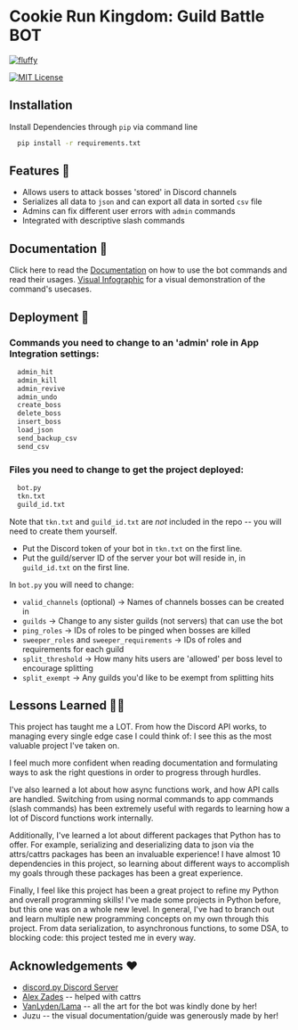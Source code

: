 
# Cookie Run Kingdom: Guild Battle BOT

<a href="https://ibb.co/QrnbJht"><img src="https://i.ibb.co/QrnbJht/fluffy.png" alt="fluffy" border="0"></a>

[![MIT License](https://img.shields.io/badge/License-MIT-green.svg)](https://choosealicense.com/licenses/mit/)
## Installation

Install Dependencies through `pip` via command line

```bash
  pip install -r requirements.txt
```
    
## Features 📙

- Allows users to attack bosses 'stored' in Discord channels
- Serializes all data to `json` and can export all data in sorted `csv` file
- Admins can fix different user errors with `admin` commands
- Integrated with descriptive slash commands
## Documentation 📄
Click here to read the 
[Documentation](https://onioncult.com/documentation/standalone.html) on how to use the bot commands and read their usages.
[Visual Infographic](https://imgur.com/a/3ohAlDm) for a visual demonstration of the command's usecases.


## Deployment 🚀

### Commands you need to change to an 'admin' role in App Integration settings:

```bash
  admin_hit
  admin_kill
  admin_revive
  admin_undo
  create_boss
  delete_boss
  insert_boss
  load_json
  send_backup_csv
  send_csv
```

### Files you need to change to get the project deployed:

```bash
  bot.py
  tkn.txt
  guild_id.txt
```
Note that `tkn.txt` and `guild_id.txt` are *not* included in the repo -- you will need to create them yourself.
- Put the Discord token of your bot in `tkn.txt` on the first line.
- Put the guild/server ID of the server your bot will reside in, in `guild_id.txt` on the first line.

In `bot.py` you will need to change:

- `valid_channels` (optional) -> Names of channels bosses can be created in
- `guilds` -> Change to any sister guilds (not servers) that can use the bot
- `ping_roles` -> IDs of roles to be pinged when bosses are killed
- `sweeper_roles` and `sweeper_requirements` -> IDs of roles and requirements for each guild
- `split_threshold` -> How many hits users are 'allowed' per boss level to encourage splitting
- `split_exempt` -> Any guilds you'd like to be exempt from splitting hits

## Lessons Learned 👨‍🏫

This project has taught me a LOT. From how the Discord API works, to managing every
single edge case I could think of: I see this as the most valuable project I've taken on.

I feel much more confident when reading documentation and formulating ways to ask the right
questions in order to progress through hurdles.

I've also learned a lot about how async functions work, and how API calls are handled.
Switching from using normal commands to app commands (slash commands) has been extremely
useful with regards to learning how a lot of Discord functions work internally.

Additionally, I've learned a lot about different packages that Python has to offer.
For example, serializing and deserializing data to json via the attrs/cattrs packages has been an
invaluable experience! I have almost 10 dependencies in this project, so learning about
different ways to accomplish my goals through these packages has been a great experience.

Finally, I feel like this project has been a great project to refine my Python and overall programming
skills! I've made some projects in Python before, but this one was on a whole new level. In general,
I've had to branch out and learn multiple new programming concepts on my own through this
project. From data serialization, to asynchronous functions, to some DSA, to blocking code:
this project tested me in every way.

## Acknowledgements ♥

 - [discord.py Discord Server](discord.gg/dpy)
 - [Alex Zades](https://github.com/AlexZades) -- helped with cattrs
 - [VanLyden/Lama](https://sites.google.com/view/lama-alnatour/about) -- all the art for the bot was kindly done by her!
 - Juzu -- the visual documentation/guide was generously made by her!
